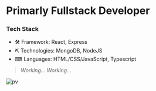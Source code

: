 # Primarly Fullstack Developer

### Tech Stack

- 🛠 Framework: React, Express
- ⛏ Technologies: MongoDB, NodeJS
- ⌨ Languages: HTML/CSS/JavaScript, Typescript

> *Working... Working...*

![pv](https://pageview.vercel.app/?github_user=RicheeWasHere)
